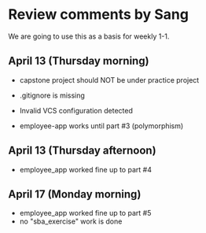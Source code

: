 # Review comments by Sang

We are going to use this as a basis for
weekly 1-1.

## April 13 (Thursday morning)
- capstone project should NOT be under practice project
- .gitignore is missing
- Invalid VCS configuration detected

- employee-app works until part #3 (polymorphism)

## April 13 (Thursday afternoon)
- employee_app worked fine up to part #4

## April 17 (Monday morning)
- employee_app worked fine up to part #5
- no "sba_exercise" work is done
